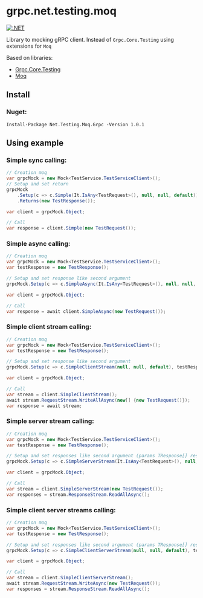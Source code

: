 # grpc.net.testing.moq

[![.NET](https://github.com/maximiliysiss/grpc.net.testing.moq/actions/workflows/dotnet.yml/badge.svg?branch=master)](https://github.com/maximiliysiss/grpc.net.testing.moq/actions/workflows/dotnet.yml)

Library to mocking gRPC client. Instead of `Grpc.Core.Testing` using extensions for `Moq`

Based on libraries:

* [Grpc.Core.Testing](https://www.nuget.org/packages/Grpc.Core.Testing)
* [Moq](https://www.nuget.org/packages/Moq)

## Install

### Nuget:

`Install-Package Net.Testing.Moq.Grpc -Version 1.0.1`

## Using example

### Simple sync calling:

```c#
// Creation moq
var grpcMock = new Mock<TestService.TestServiceClient>();
// Setup and set return
grpcMock
    .Setup(c => c.Simple(It.IsAny<TestRequest>(), null, null, default))
    .Returns(new TestResponse());

var client = grpcMock.Object;

// Call
var response = client.Simple(new TestRequest());
```

### Simple async calling:

```c#
// Creation moq
var grpcMock = new Mock<TestService.TestServiceClient>();
var testResponse = new TestResponse();

// Setup and set response like second argument
grpcMock.Setup(c => c.SimpleAsync(It.IsAny<TestRequest>(), null, null, default), testResponse);

var client = grpcMock.Object;

// Call
var response = await client.SimpleAsync(new TestRequest());
```

### Simple client stream calling:

```c#
// Creation moq
var grpcMock = new Mock<TestService.TestServiceClient>();
var testResponse = new TestResponse();

// Setup and set response like second argument
grpcMock.Setup(c => c.SimpleClientStream(null, null, default), testResponse);

var client = grpcMock.Object;

// Call
var stream = client.SimpleClientStream();
await stream.RequestStream.WriteAllAsync(new[] {new TestRequest()});
var response = await stream;
```

### Simple server stream calling:

```c#
// Creation moq
var grpcMock = new Mock<TestService.TestServiceClient>();
var testResponse = new TestResponse();

// Setup and set responses like second argument (params TResponse[] responses)
grpcMock.Setup(c => c.SimpleServerStream(It.IsAny<TestRequest>(), null, null, default), testResponse);

var client = grpcMock.Object;

// Call
var stream = client.SimpleServerStream(new TestRequest());
var responses = stream.ResponseStream.ReadAllAsync();
```

### Simple client server streams calling:

```c#
// Creation moq
var grpcMock = new Mock<TestService.TestServiceClient>();
var testResponse = new TestResponse();

// Setup and set responses like second argument (params TResponse[] responses)
grpcMock.Setup(c => c.SimpleClientServerStream(null, null, default), testResponse);

var client = grpcMock.Object;

// Call
var stream = client.SimpleClientServerStream();
await stream.RequestStream.WriteAsync(new TestRequest());
var responses = stream.ResponseStream.ReadAllAsync();
```
